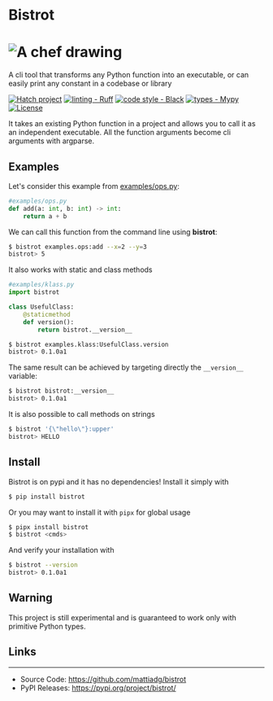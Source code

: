 # Bistrot
# ![A chef drawing](https://c1.staticflickr.com/5/4054/4474884936_0dea8212d2.jpg)
A cli tool that transforms any Python function into an executable, or can easily print any constant in a codebase or 
library

[![Hatch project](https://img.shields.io/badge/%F0%9F%A5%9A-Hatch-4051b5.svg)](https://github.com/pypa/hatch) [![linting - Ruff](https://img.shields.io/endpoint?url=https://raw.githubusercontent.com/astral-sh/ruff/main/assets/badge/v2.json)](https://github.com/astral-sh/ruff) [![code style - Black](https://img.shields.io/badge/code%20style-black-000000.svg)](https://github.com/psf/black) [![types - Mypy](https://img.shields.io/badge/types-Mypy-blue.svg)](https://github.com/python/mypy) [![License](https://img.shields.io/badge/License-BSD_3--Clause-blue.svg)](https://opensource.org/licenses/BSD-3-Clause)

It takes an existing Python function in a project and allows you to call it as an independent executable. All the
 function arguments become cli arguments with argparse.

## Examples
Let's consider this example from [examples/ops.py](examples/ops.py): 
```python
#examples/ops.py
def add(a: int, b: int) -> int:
    return a + b
```
We can call this function from the command line using **bistrot**:

```bash
$ bistrot examples.ops:add --x=2 --y=3
bistrot> 5
```

It also works with static and class methods
```python
#examples/klass.py
import bistrot

class UsefulClass:
    @staticmethod
    def version():
        return bistrot.__version__
```

```bash
$ bistrot examples.klass:UsefulClass.version
bistrot> 0.1.0a1
```

The same result can be achieved by targeting directly the `__version__` variable:
```bash
$ bistrot bistrot:__version__
bistrot> 0.1.0a1
```

It is also possible to call methods on strings
```bash
$ bistrot '{\"hello\"}:upper'
bistrot> HELLO
```

## Install
Bistrot is on pypi and it has no dependencies! Install it simply with
```bash
$ pip install bistrot
```

Or you may want to install it with `pipx` for global usage

```bash
$ pipx install bistrot
$ bistrot <cmds>
```

And verify your installation with 
```bash
$ bistrot --version
bistrot> 0.1.0a1
```

## Warning
This project is still experimental and is guaranteed to work only with primitive Python types.

## Links

---
- Source Code: https://github.com/mattiadg/bistrot
- PyPI Releases: https://pypi.org/project/bistrot/
